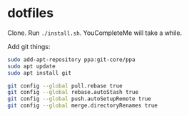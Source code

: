 dotfiles
========

Clone. Run `./install.sh`. YouCompleteMe will take a while.

Add git things:

```bash
sudo add-apt-repository ppa:git-core/ppa
sudo apt update
sudo apt install git
```

```bash
git config --global pull.rebase true
git config --global rebase.autoStash true
git config --global push.autoSetupRemote true
git config --global merge.directoryRenames true
```
